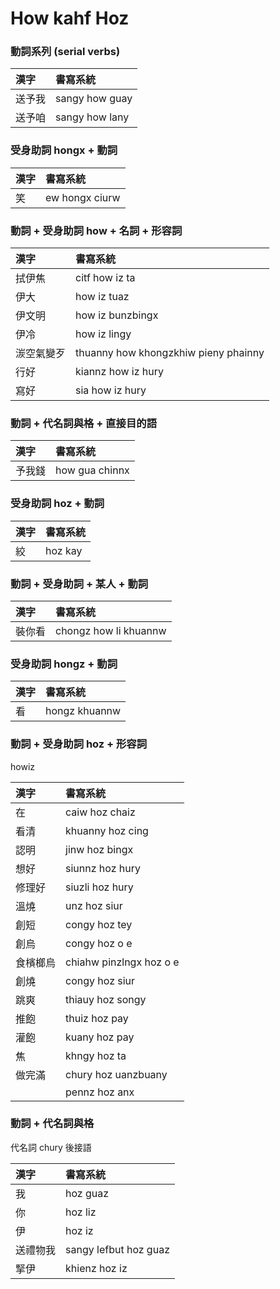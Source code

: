 # How kahf Hoz

### 動詞系列 (serial verbs)

| 漢字 | 書寫系統 |
| :--- | :--- |
| 送予我 | sangy how guay |
| 送予咱 | sangy how lany |

### 受身助詞 hongx + 動詞

| 漢字 | 書寫系統 |
| :--- | :--- |
| 笑 | ew hongx ciurw |

### 動詞 + 受身助詞 how + 名詞 + 形容詞

| 漢字 | 書寫系統 |
| :--- | :--- |
| 拭伊焦 | citf how iz ta |
| 伊大 | how iz tuaz |
| 伊文明 | how iz bunzbingx |
| 伊冷 | how iz lingy |
| 湠空氣變歹 | thuanny how khongzkhiw pieny phainny |
| 行好 | kiannz how iz hury |
| 寫好 | sia how iz hury |

### 動詞 + 代名詞與格 + 直接目的語

| 漢字 | 書寫系統 |
| :--- | :--- |
| 予我錢 | how gua chinnx |

### 受身助詞 hoz + 動詞

| 漢字 | 書寫系統 |
| :--- | :--- |
| 絞 | hoz kay |

### 動詞 + 受身助詞 + 某人 + 動詞

| 漢字 | 書寫系統 |
| :--- | :--- |
| 裝你看 | chongz how li khuannw |

### 受身助詞 hongz + 動詞

| 漢字 | 書寫系統 |
| :--- | :--- |
| 看 | hongz khuannw |

### 動詞 + 受身助詞 hoz + 形容詞

howiz

| 漢字 | 書寫系統 |
| :--- | :--- |
| 在 | caiw hoz chaiz |
| 看清 | khuanny hoz cing |
| 認明 | jinw hoz bingx |
| 想好 | siunnz hoz hury |
| 修理好 | siuzli hoz hury |
| 溫燒 | unz hoz siur |
| 創短 | congy hoz tey |
| 創烏 | congy hoz o e |
| 食檳榔烏 | chiahw pinzlngx hoz o e |
| 創燒 | congy hoz siur |
| 跳爽 | thiauy hoz songy |
| 推飽 | thuiz hoz pay |
| 灌飽 | kuany hoz pay |
| 焦 | khngy hoz ta |
| 做完滿 | chury hoz uanzbuany |
|| pennz hoz anx |

### 動詞 + 代名詞與格

代名詞 chury 後接語

| 漢字 | 書寫系統 |
| :--- | :--- |
| 我 | hoz guaz |
| 你 | hoz liz |
| 伊 | hoz iz |
| 送禮物我 | sangy lefbut hoz guaz |
| 掔伊 | khienz hoz iz |
